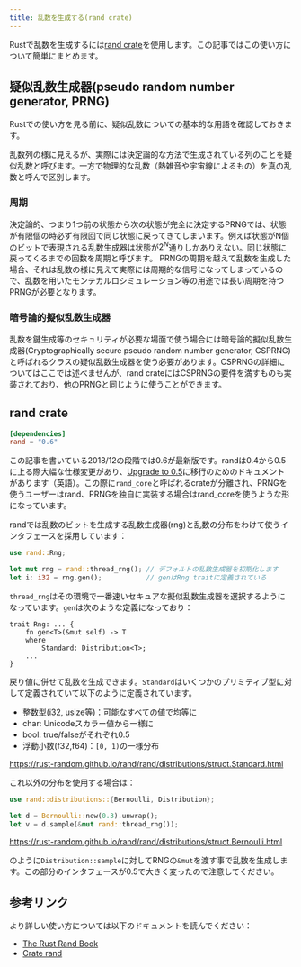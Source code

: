 ```yaml
---
title: 乱数を生成する(rand crate)
---
```


Rustで乱数を生成するには[rand crate](https://github.com/rust-random/rand)を使用します。この記事ではこの使い方について簡単にまとめます。

疑似乱数生成器(pseudo random number generator, PRNG)
--------
Rustでの使い方を見る前に、疑似乱数についての基本的な用語を確認しておきます。

乱数列の様に見えるが、実際には決定論的な方法で生成されている列のことを疑似乱数と呼びます。一方で物理的な乱数（熱雑音や宇宙線によるもの）を真の乱数と呼んで区別します。

### 周期
決定論的、つまり1つ前の状態から次の状態が完全に決定するPRNGでは、状態が有限個の時必ず有限回で同じ状態に戻ってきてしまいます。例えば状態がN個のビットで表現される乱数生成器は状態が$2^N$通りしかありえない。同じ状態に戻ってくるまでの回数を周期と呼びます。
PRNGの周期を越えて乱数を生成した場合、それは乱数の様に見えて実際には周期的な信号になってしまっているので、乱数を用いたモンテカルロシミュレーション等の用途では長い周期を持つPRNGが必要となります。

### 暗号論的擬似乱数生成器
乱数を鍵生成等のセキュリティが必要な場面で使う場合には暗号論的擬似乱数生成器(Cryptographically secure pseudo random number generator, CSPRNG)と呼ばれるクラスの疑似乱数生成器を使う必要があります。CSPRNGの詳細についてはここでは述べませんが、rand crateにはCSPRNGの要件を満すものも実装されており、他のPRNGと同じように使うことができます。

rand crate
-----------

```toml:Cargo.toml
[dependencies]
rand = "0.6"
```

この記事を書いている2018/12の段階では0.6が最新版です。randは0.4から0.5に上る際大幅な仕様変更があり、[Upgrade to 0.5](https://rust-random.github.io/book/update-0.5.html)に移行のためのドキュメントがあります（英語）。この際に`rand_core`と呼ばれるcrateが分離され、PRNGを使うユーザーはrand、PRNGを独自に実装する場合はrand_coreを使うような形になっています。

randでは乱数のビットを生成する乱数生成器(rng)と乱数の分布をわけて使うインタフェースを採用しています：

```rust
use rand::Rng;

let mut rng = rand::thread_rng(); // デフォルトの乱数生成器を初期化します
let i: i32 = rng.gen();           // genはRng traitに定義されている
```

`thread_rng`はその環境で一番速いセキュアな擬似乱数生成器を選択するようになっています。`gen`は次のような定義になっており：

```rust:ignore
trait Rng: ... {
    fn gen<T>(&mut self) -> T
    where
        Standard: Distribution<T>; 
    ...
}
```

戻り値に併せて乱数を生成できます。`Standard`はいくつかのプリミティブ型に対して定義されていて以下のように定義されています。

- 整数型(i32, usize等)：可能なすべての値で均等に
- char: Unicodeスカラー値から一様に
- bool: true/falseがそれぞれ0.5
- 浮動小数(f32,f64)：`[0, 1)`の一様分布

https://rust-random.github.io/rand/rand/distributions/struct.Standard.html

これ以外の分布を使用する場合は：

```rust
use rand::distributions::{Bernoulli, Distribution};

let d = Bernoulli::new(0.3).unwrap();
let v = d.sample(&mut rand::thread_rng());
```
https://rust-random.github.io/rand/rand/distributions/struct.Bernoulli.html

のように`Distribution::sample`に対してRNGの`&mut`を渡す事で乱数を生成します。この部分のインタフェースが0.5で大きく変ったので注意してください。

参考リンク
----------

より詳しい使い方については以下のドキュメントを読んでください：

- [The Rust Rand Book](https://rust-random.github.io/book/intro.html)
- [Crate rand](https://rust-random.github.io/rand/rand/index.html)

